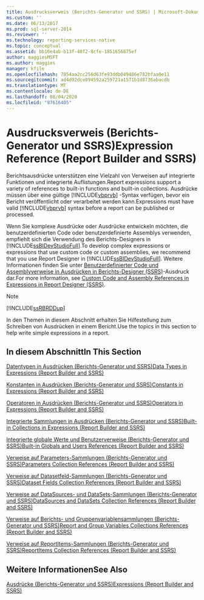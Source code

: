 ```yaml
---
title: Ausdrucksverweis (Berichts-Generator und SSRS) | Microsoft-Dokumentation
ms.custom: ''
ms.date: 06/13/2017
ms.prod: sql-server-2014
ms.reviewer: ''
ms.technology: reporting-services-native
ms.topic: conceptual
ms.assetid: bb16e4ab-b13f-48f2-8cfe-1851656875ef
author: maggiesMSFT
ms.author: maggies
manager: kfile
ms.openlocfilehash: 7854aa2cc256d63fe93ddb049486e782bfaa0e11
ms.sourcegitcommit: ad4d92dce894592a259721a1571b1d8736abacdb
ms.translationtype: MT
ms.contentlocale: de-DE
ms.lasthandoff: 08/04/2020
ms.locfileid: "87616405"
---
```

# <a name="expression-reference-report-builder-and-ssrs"></a><span data-ttu-id="e968f-102">Ausdrucksverweis (Berichts-Generator und SSRS)</span><span class="sxs-lookup"><span data-stu-id="e968f-102">Expression Reference (Report Builder and SSRS)</span></span>
  <span data-ttu-id="e968f-103">Berichtsausdrücke unterstützen eine Vielzahl von Verweisen auf integrierte Funktionen und integrierte Auflistungen.</span><span class="sxs-lookup"><span data-stu-id="e968f-103">Report expressions support a variety of references to built-in functions and built-in collections.</span></span> <span data-ttu-id="e968f-104">Ausdrücke müssen über eine gültige [!INCLUDE[vbprvb](../../includes/vbprvb-md.md)] -Syntax verfügen, bevor ein Bericht veröffentlicht oder verarbeitet werden kann.</span><span class="sxs-lookup"><span data-stu-id="e968f-104">Expressions must have valid [!INCLUDE[vbprvb](../../includes/vbprvb-md.md)] syntax before a report can be published or processed.</span></span>  
  
 <span data-ttu-id="e968f-105">Wenn Sie komplexe Ausdrücke oder Ausdrücke entwickeln möchten, die benutzerdefinierten Code oder benutzerdefinierte Assemblys verwenden, empfiehlt sich die Verwendung des Berichts-Designers in [!INCLUDE[ssBIDevStudioFull](../../includes/ssbidevstudiofull-md.md)].</span><span class="sxs-lookup"><span data-stu-id="e968f-105">To develop complex expressions or expressions that use custom code or custom assemblies, we recommend that you use Report Designer in [!INCLUDE[ssBIDevStudioFull](../../includes/ssbidevstudiofull-md.md)].</span></span> <span data-ttu-id="e968f-106">Weitere Informationen finden Sie unter [Benutzerdefinierter Code und Assemblyverweise in Ausdrücken in Berichts-Designer &#40;SSRS&#41;](custom-code-and-assembly-references-in-expressions-in-report-designer-ssrs.md)-Ausdruck dar.</span><span class="sxs-lookup"><span data-stu-id="e968f-106">For more information, see [Custom Code and Assembly References in Expressions in Report Designer &#40;SSRS&#41;](custom-code-and-assembly-references-in-expressions-in-report-designer-ssrs.md).</span></span>  
  
> [!NOTE]  
>  [!INCLUDE[ssRBRDDup](../../includes/ssrbrddup-md.md)]  
  
 <span data-ttu-id="e968f-107">In den Themen in diesem Abschnitt erhalten Sie Hilfestellung zum Schreiben von Ausdrücken in einem Bericht.</span><span class="sxs-lookup"><span data-stu-id="e968f-107">Use the topics in this section to help write simple expressions in a report.</span></span>  
  
## <a name="in-this-section"></a><span data-ttu-id="e968f-108">In diesem Abschnitt</span><span class="sxs-lookup"><span data-stu-id="e968f-108">In This Section</span></span>  
 [<span data-ttu-id="e968f-109">Datentypen in Ausdrücken &#40;Berichts-Generator und SSRS&#41;</span><span class="sxs-lookup"><span data-stu-id="e968f-109">Data Types in Expressions &#40;Report Builder and SSRS&#41;</span></span>](expressions-report-builder-and-ssrs.md)  
  
 [<span data-ttu-id="e968f-110">Konstanten in Ausdrücken &#40;Berichts-Generator und SSRS&#41;</span><span class="sxs-lookup"><span data-stu-id="e968f-110">Constants in Expressions &#40;Report Builder and SSRS&#41;</span></span>](constants-in-expressions-report-builder-and-ssrs.md)  
  
 [<span data-ttu-id="e968f-111">Operatoren in Ausdrücken &#40;Berichts-Generator und SSRS&#41;</span><span class="sxs-lookup"><span data-stu-id="e968f-111">Operators in Expressions &#40;Report Builder and SSRS&#41;</span></span>](operators-in-expressions-report-builder-and-ssrs.md)  
  
 [<span data-ttu-id="e968f-112">Integrierte Sammlungen in Ausdrücken &#40;Berichts-Generator und SSRS&#41;</span><span class="sxs-lookup"><span data-stu-id="e968f-112">Built-in Collections in Expressions &#40;Report Builder and SSRS&#41;</span></span>](built-in-collections-in-expressions-report-builder.md)  
  
 [<span data-ttu-id="e968f-113">Integrierte globale Werte und Benutzerverweise &#40;Berichts-Generator und SSRS&#41;</span><span class="sxs-lookup"><span data-stu-id="e968f-113">Built-in Globals and Users References &#40;Report Builder and SSRS&#41;</span></span>](built-in-collections-built-in-globals-and-users-references-report-builder.md)  
  
 [<span data-ttu-id="e968f-114">Verweise auf Parameters-Sammlungen &#40;Berichts-Generator und SSRS&#41;</span><span class="sxs-lookup"><span data-stu-id="e968f-114">Parameters Collection References &#40;Report Builder and SSRS&#41;</span></span>](built-in-collections-parameters-collection-references-report-builder.md)  
  
 [<span data-ttu-id="e968f-115">Verweise auf Datasetfeld-Sammlungen &#40;Berichts-Generator und SSRS&#41;</span><span class="sxs-lookup"><span data-stu-id="e968f-115">Dataset Fields Collection References &#40;Report Builder and SSRS&#41;</span></span>](built-in-collections-dataset-fields-collection-references-report-builder.md)  
  
 [<span data-ttu-id="e968f-116">Verweise auf DataSources- und DataSets-Sammlungen &#40;Berichts-Generator und SSRS&#41;</span><span class="sxs-lookup"><span data-stu-id="e968f-116">DataSources and DataSets Collection References &#40;Report Builder and SSRS&#41;</span></span>](built-in-collections-datasources-and-datasets-references-report-builder.md)  
  
 [<span data-ttu-id="e968f-117">Verweise auf Berichts- und Gruppenvariablensammlungen &#40;Berichts-Generator und SSRS&#41;</span><span class="sxs-lookup"><span data-stu-id="e968f-117">Report and Group Variables Collections References &#40;Report Builder and SSRS&#41;</span></span>](built-in-collections-report-and-group-variables-references-report-builder.md)  
  
 [<span data-ttu-id="e968f-118">Verweise auf ReportItems-Sammlungen &#40;Berichts-Generator und SSRS&#41;</span><span class="sxs-lookup"><span data-stu-id="e968f-118">ReportItems Collection References &#40;Report Builder and SSRS&#41;</span></span>](built-in-collections-reportitems-collection-references-report-builder.md)  
  
## <a name="see-also"></a><span data-ttu-id="e968f-119">Weitere Informationen</span><span class="sxs-lookup"><span data-stu-id="e968f-119">See Also</span></span>  
 [<span data-ttu-id="e968f-120">Ausdrücke &#40;Berichts-Generator und SSRS&#41;</span><span class="sxs-lookup"><span data-stu-id="e968f-120">Expressions &#40;Report Builder and SSRS&#41;</span></span>](expressions-report-builder-and-ssrs.md)  
  
  
